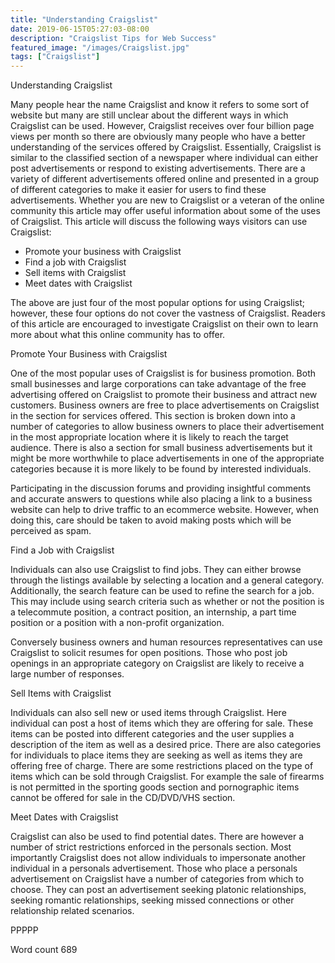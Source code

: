 ```yaml
---
title: "Understanding Craigslist"
date: 2019-06-15T05:27:03-08:00
description: "Craigslist Tips for Web Success"
featured_image: "/images/Craigslist.jpg"
tags: ["Craigslist"]
---
```


Understanding Craigslist

Many people hear the name Craigslist and know it refers to some sort of website but many are still unclear about the different ways in which Craigslist can be used. However, Craigslist receives over four billion page views per month so there are obviously many people who have a better understanding of the services offered by Craigslist. Essentially, Craigslist is similar to the classified section of a newspaper where individual can either post advertisements or respond to existing advertisements. There are a variety of different advertisements offered online and presented in a group of different categories to make it easier for users to find these advertisements. Whether you are new to Craigslist or a veteran of the online community this article may offer useful information about some of the uses of Craigslist. This article will discuss the following ways visitors can use Craigslist:

* Promote your business with Craigslist
* Find a job with Craigslist
* Sell items with Craigslist
* Meet dates with Craigslist

The above are just four of the most popular options for using Craigslist; however, these four options do not cover the vastness of Craigslist. Readers of this article are encouraged to investigate Craigslist on their own to learn more about what this online community has to offer. 

Promote Your Business with Craigslist

One of the most popular uses of Craigslist is for business promotion. Both small businesses and large corporations can take advantage of the free advertising offered on Craigslist to promote their business and attract new customers. Business owners are free to place advertisements on Craigslist in the section for services offered. This section is broken down into a number of categories to allow business owners to place their advertisement in the most appropriate location where it is likely to reach the target audience. There is also a section for small business advertisements but it might be more worthwhile to place advertisements in one of the appropriate categories because it is more likely to be found by interested individuals. 

Participating in the discussion forums and providing insightful comments and accurate answers to questions while also placing a link to a business website can help to drive traffic to an ecommerce website. However, when doing this, care should be taken to avoid making posts which will be perceived as spam. 

Find a Job with Craigslist

Individuals can also use Craigslist to find jobs. They can either browse through the listings available by selecting a location and a general category. Additionally, the search feature can be used to refine the search for a job. This may include using search criteria such as whether or not the position is a telecommute position, a contract position, an internship, a part time position or a position with a non-profit organization. 

Conversely business owners and human resources representatives can use Craigslist to solicit resumes for open positions. Those who post job openings in an appropriate category on Craigslist are likely to receive a large number of responses. 

Sell Items with Craigslist

Individuals can also sell new or used items through Craigslist. Here individual can post a host of items which they are offering for sale. These items can be posted into different categories and the user supplies a description of the item as well as a desired price. There are also categories for individuals to place items they are seeking as well as items they are offering free of charge. There are some restrictions placed on the type of items which can be sold through Craigslist. For example the sale of firearms is not permitted in the sporting goods section and pornographic items cannot be offered for sale in the CD/DVD/VHS section. 

Meet Dates with Craigslist

Craigslist can also be used to find potential dates. There are however a number of strict restrictions enforced in the personals section. Most importantly Craigslist does not allow individuals to impersonate another individual in a personals advertisement. Those who place a personals advertisement on Craigslist have a number of categories from which to choose. They can post an advertisement seeking platonic relationships, seeking romantic relationships, seeking missed connections or other relationship related scenarios. 

PPPPP

Word count 689



